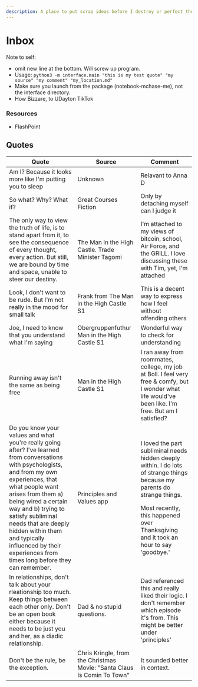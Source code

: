 ```yaml
---
description: A place to put scrap ideas before I destroy or perfect them.
---
```


# Inbox

Note to self:

* omit new line at the bottom. Will screw up program.
* Usage: `python3 -m interface.main "this is my test quote" "my source" "my comment" "my_location.md"`
* Make sure you launch from the package (notebook-mchase-me), not the interface directory.
* How Bizzare, to UDayton TikTok

### Resources

* FlashPoint

## Quotes

| Quote                                                                                                                                                                                                                                                                                                                                                                                 | Source                                                                  | Comment                                                                                                                                                                                                                            |
| ------------------------------------------------------------------------------------------------------------------------------------------------------------------------------------------------------------------------------------------------------------------------------------------------------------------------------------------------------------------------------------- | ----------------------------------------------------------------------- | ---------------------------------------------------------------------------------------------------------------------------------------------------------------------------------------------------------------------------------- |
| Am I? Because it looks more like I'm putting you to sleep                                                                                                                                                                                                                                                                                                                             | Unknown                                                                 | Relavant to Anna D                                                                                                                                                                                                                 |
| So what? Why? What if?                                                                                                                                                                                                                                                                                                                                                                | Great Courses Fiction                                                   | Only by detaching myself can I judge it                                                                                                                                                                                            |
| The only way to view the truth of life, is to stand apart from it, to see the consequence of every thought, every action. But still, we are bound by time and space, unable to steer our destiny.                                                                                                                                                                                     | The Man in the High Castle. Trade Minister Tagomi                       | I'm attached to my views of bitcoin, school, Air Force, and the GRILL. I love discussing these with Tim, yet, I'm attached                                                                                                         |
| Look, I don't want to be rude. But I'm not really in the mood for small talk                                                                                                                                                                                                                                                                                                          | Frank from The Man in the High Castle S1                                | This is a decent way to express how I feel without offending others                                                                                                                                                                |
| Joe, I need to know that you understand what I'm saying                                                                                                                                                                                                                                                                                                                               | Obergruppenfuthur Man in the High Castle S1                             | Wonderful way to check for understanding                                                                                                                                                                                           |
| Running away isn't the same as being free                                                                                                                                                                                                                                                                                                                                             | Man in the High Castle S1                                               | I ran away from roommates, college, my job at Boll. I feel very free & comfy, but I wonder what life would've been like. I'm free. But am I satisfied?                                                                             |
| Do you know your values and what you're really going after? I've learned from conversations with psychologists, and from my own experiences, that what people want arises from them a) being wired a certain way and b) trying to satisfy subliminal needs that are deeply hidden within them and typically influenced by their experiences from times long before they can remember. | Principles and Values app                                               | <p>I loved the part subliminal needs hidden deeply within. I do lots of strange things because my parents do strange things.</p><p></p><p>Most recently, this happened over Thanksgiving and it took an hour to say 'goodbye.'</p> |
| In relationships, don't talk about your rleationship too much. Keep things between each other only. Don't be an open book either because it needs to be just you and her, as a diadic relationship.                                                                                                                                                                                   | Dad & no stupid questions.                                              | Dad referenced this and really liked their logic. I don't remember which episode it's from. This might be better under 'principles'                                                                                                |
| Don't be the rule, be the exception.                                                                                                                                                                                                                                                                                                                                                  | Chris Kringle, from the Christmas Movie: "Santa Claus Is Comin To Town" | It sounded better in context.                                                                                                                                                                                                      |
